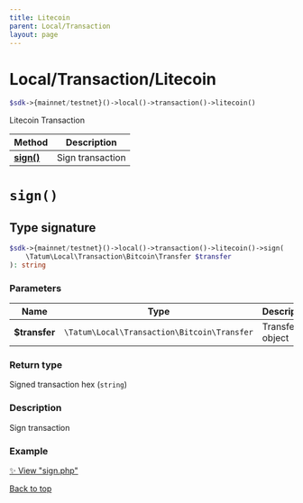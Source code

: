 ```yaml
---
title: Litecoin
parent: Local/Transaction
layout: page
---
```


# Local/Transaction/Litecoin

```php
$sdk->{mainnet/testnet}()->local()->transaction()->litecoin()
```

Litecoin Transaction

Method | Description
------------- | -------------
[**sign()**](#sign) | Sign transaction

# `sign()`

## Type signature

```php
$sdk->{mainnet/testnet}()->local()->transaction()->litecoin()->sign(
    \Tatum\Local\Transaction\Bitcoin\Transfer $transfer
): string
```

### Parameters

Name | Type | Description  | Notes
------------- | ------------- | ------------- | -------------
**$transfer** | `\Tatum\Local\Transaction\Bitcoin\Transfer` | Transfer object | 

### Return type

Signed transaction hex (`string`)

### Description

Sign transaction

### Example

[✨ View "sign.php"](https://github.com/tatumio/tatum-php/blob/master/examples/Local/Transaction/Litecoin/sign.php)

[Back to top](#top)

